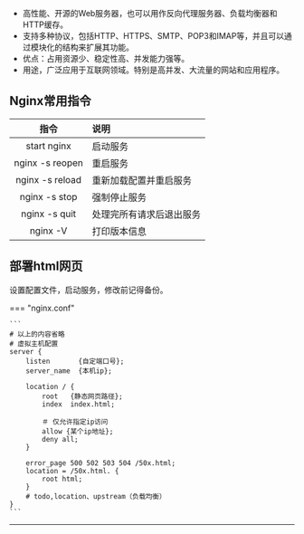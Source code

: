 * 高性能、开源的Web服务器，也可以用作反向代理服务器、负载均衡器和HTTP缓存。
* 支持多种协议，包括HTTP、HTTPS、SMTP、POP3和IMAP等，并且可以通过模块化的结构来扩展其功能。
* 优点：占用资源少、稳定性高、并发能力强等。
* 用途，广泛应用于互联网领域。特别是高并发、大流量的网站和应用程序。

## Nginx常用指令

|       指令        | 说明           |
|:---------------:|:-------------|
|   start nginx   | 启动服务         |
| nginx -s reopen | 重启服务         |
| nginx -s reload | 重新加载配置并重启服务  |
|  nginx -s stop  | 强制停止服务       |
|  nginx -s quit  | 处理完所有请求后退出服务 |
|    nginx -V     | 打印版本信息       |

## 部署html网页

设置配置文件，启动服务，修改前记得备份。

=== "nginx.conf"

    ```
    # 以上的内容省略 
    # 虚拟主机配置
    server {
        listen       {自定端口号};
        server_name  {本机ip};

        location / {
            root   {静态网页路径};
            index  index.html;

            ＃ 仅允许指定ip访问
            allow {某个ip地址};
            deny all;
        }

        error_page 500 502 503 504 /50x.html;
        location = /50x.html. {
            root html;
        }
        # todo,location、upstream（负载均衡）
    }
    ```
---
